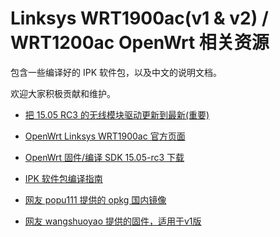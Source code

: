 # Linksys WRT1900ac(v1 & v2) / WRT1200ac OpenWrt 相关资源

包含一些编译好的 IPK 软件包，以及中文的说明文档。

欢迎大家积极贡献和维护。

* [把 15.05 RC3 的无线模块驱动更新到最新(重要)](https://github.com/NemoAlex/openwrt-wrt1900ac-docs/wiki/2015-%E5%B9%B4-8-%E6%9C%88-2-%E6%97%A5%EF%BC%9A%E5%85%B3%E4%BA%8E%E6%9C%80%E6%96%B0%E7%9A%84%E6%97%A0%E7%BA%BF%E6%A8%A1%E5%9D%97%E9%A9%B1%E5%8A%A8)

* [OpenWrt Linksys WRT1900ac 官方页面](http://wiki.openwrt.org/toh/linksys/wrt1900ac)
* [OpenWrt 固件/编译 SDK 15.05-rc3 下载](https://downloads.openwrt.org/chaos_calmer/15.05-rc3/mvebu/generic/)
* [IPK 软件包编译指南](https://github.com/NemoAlex/openwrt-wrt1900ac-docs/wiki/%E7%AE%80%E6%98%93%E6%8C%87%E5%8D%97%EF%BC%9A%E4%BD%BF%E7%94%A8-OpenWrt-%E7%9A%84%E4%BA%A4%E5%8F%89%E7%BC%96%E8%AF%91-SDK-%E6%9D%A5%E7%BC%96%E8%AF%91-ipk-%E8%BD%AF%E4%BB%B6%E5%8C%85)
* [网友 popu111 提供的 opkg 国内镜像](http://www.right.com.cn/forum/thread-168519-1-1.html)
* [网友 wangshuoyao 提供的固件，适用于v1版](http://www.right.com.cn/forum/thread-166282-1-1.html)
